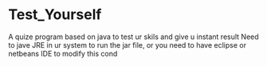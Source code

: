# Test_Yourself
A quize program based on java to test ur skils and give u instant result
Need to jave JRE in ur system to run the jar file, or you need to have eclipse or netbeans IDE to modify this cond
